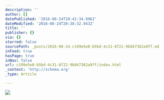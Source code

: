 ```yaml
---
description: ''
author: []
datePublished: '2016-08-24T20:41:34.996Z'
dateModified: '2016-08-24T20:38:32.943Z'
title: ''
publisher: {}
via: {}
starred: false
sourcePath: _posts/2016-08-24-c199e5e0-b5bd-4c31-8f22-9b847362a9ff.md
inFeed: true
hasPage: true
inNav: false
url: c199e5e0-b5bd-4c31-8f22-9b847362a9ff/index.html
_context: 'http://schema.org'
_type: Article

---
```

![](https://the-grid-user-content.s3-us-west-2.amazonaws.com/63a82015-bd81-41e2-b954-15dd4a5d956c.jpg)